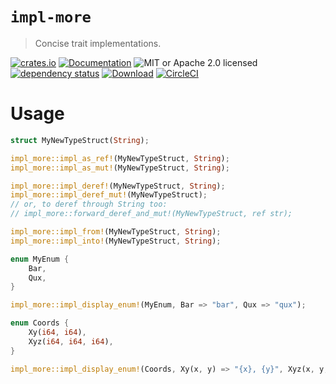 # `impl-more`

> Concise trait implementations.

[![crates.io](https://img.shields.io/crates/v/impl-more?label=latest)](https://crates.io/crates/impl-more)
[![Documentation](https://docs.rs/impl-more/badge.svg)](https://docs.rs/impl-more/0.0.3)
![MIT or Apache 2.0 licensed](https://img.shields.io/crates/l/impl-more.svg)
<br />
[![dependency status](https://deps.rs/crate/impl-more/0.0.3/status.svg)](https://deps.rs/crate/impl-more/0.0.3)
[![Download](https://img.shields.io/crates/d/impl-more.svg)](https://crates.io/crates/impl-more)
[![CircleCI](https://circleci.com/gh/robjtede/impl-more/tree/main.svg?style=shield)](https://circleci.com/gh/robjtede/impl-more/tree/main)

# Usage

```rust
struct MyNewTypeStruct(String);

impl_more::impl_as_ref!(MyNewTypeStruct, String);
impl_more::impl_as_mut!(MyNewTypeStruct, String);

impl_more::impl_deref!(MyNewTypeStruct, String);
impl_more::impl_deref_mut!(MyNewTypeStruct);
// or, to deref through String too:
// impl_more::forward_deref_and_mut!(MyNewTypeStruct, ref str);

impl_more::impl_from!(MyNewTypeStruct, String);
impl_more::impl_into!(MyNewTypeStruct, String);

enum MyEnum {
    Bar,
    Qux,
}

impl_more::impl_display_enum!(MyEnum, Bar => "bar", Qux => "qux");

enum Coords {
    Xy(i64, i64),
    Xyz(i64, i64, i64),
}

impl_more::impl_display_enum!(Coords, Xy(x, y) => "{x}, {y}", Xyz(x, y, z) => "{x}, {y}, {z}");
```
